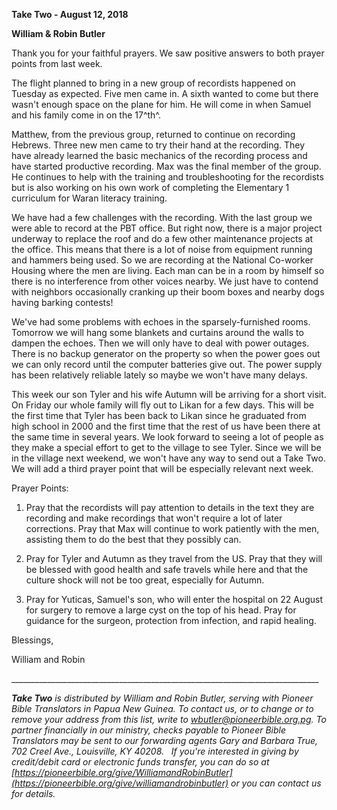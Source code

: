 **Take Two - August 12, 2018**

**William & Robin Butler**

Thank you for your faithful prayers. We saw positive answers to both
prayer points from last week.

The flight planned to bring in a new group of recordists happened on
Tuesday as expected. Five men came in. A sixth wanted to come but there
wasn't enough space on the plane for him. He will come in when Samuel
and his family come in on the 17^th^.

Matthew, from the previous group, returned to continue on recording
Hebrews. Three new men came to try their hand at the recording. They
have already learned the basic mechanics of the recording process and
have started productive recording. Max was the final member of the
group. He continues to help with the training and troubleshooting for
the recordists but is also working on his own work of completing the
Elementary 1 curriculum for Waran literacy training.

We have had a few challenges with the recording. With the last group we
were able to record at the PBT office. But right now, there is a major
project underway to replace the roof and do a few other maintenance
projects at the office. This means that there is a lot of noise from
equipment running and hammers being used. So we are recording at the
National Co-worker Housing where the men are living. Each man can be in
a room by himself so there is no interference from other voices nearby.
We just have to contend with neighbors occasionally cranking up their
boom boxes and nearby dogs having barking contests!

We've had some problems with echoes in the sparsely-furnished rooms.
Tomorrow we will hang some blankets and curtains around the walls to
dampen the echoes. Then we will only have to deal with power outages.
There is no backup generator on the property so when the power goes out
we can only record until the computer batteries give out. The power
supply has been relatively reliable lately so maybe we won't have many
delays.

This week our son Tyler and his wife Autumn will be arriving for a short
visit. On Friday our whole family will fly out to Likan for a few days.
This will be the first time that Tyler has been back to Likan since he
graduated from high school in 2000 and the first time that the rest of
us have been there at the same time in several years. We look forward to
seeing a lot of people as they make a special effort to get to the
village to see Tyler. Since we will be in the village next weekend, we
won't have any way to send out a Take Two. We will add a third prayer
point that will be especially relevant next week.

Prayer Points:

1.  Pray that the recordists will pay attention to details in the text
    they are recording and make recordings that won't require a lot of
    later corrections. Pray that Max will continue to work patiently
    with the men, assisting them to do the best that they possibly can.

2.  Pray for Tyler and Autumn as they travel from the US. Pray that they
    will be blessed with good health and safe travels while here and
    that the culture shock will not be too great, especially for Autumn.

3.  Pray for Yuticas, Samuel's son, who will enter the hospital on 22
    August for surgery to remove a large cyst on the top of his head.
    Pray for guidance for the surgeon, protection from infection, and
    rapid healing.

Blessings,

William and Robin

\_\_\_\_\_\_\_\_\_\_\_\_\_\_\_\_\_\_\_\_\_\_\_\_\_\_\_\_\_\_\_\_\_\_\_\_\_\_\_\_\_\_\_\_\_\_\_\_\_\_\_\_\_\_\_\_\_\_\_\_\_\_\_\_\_\_\_\_\_\_\_\_\_\_\_\_\_

***Take Two** is distributed by William and Robin Butler, serving with
Pioneer Bible Translators in Papua New Guinea. To contact us, or to
change or to remove your address from this list, write to
<wbutler@pioneerbible.org.pg>. To partner financially in our ministry,
checks payable to Pioneer Bible Translators may be sent to our
forwarding agents Gary and Barbara True, 702 Creel Ave., Louisville, KY
40208.   If you're interested in giving by credit/debit card or
electronic funds transfer, you can do so at
[https://pioneerbible.org/give/WilliamandRobinButler](https://pioneerbible.org/give/williamandrobinbutler)
or you can contact us for details.*
